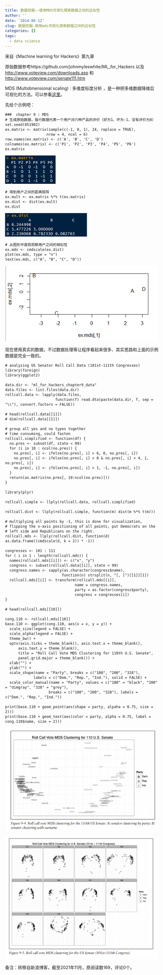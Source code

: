 ```yaml
---
title: 数据挖掘——使用MDS可视化探索数据之间的近似性
author: ''
date: '2014-06-12'
slug: 数据挖掘-使用mds可视化探索数据之间的近似性
categories: []
tags:
  - data science
---
```


来自《Machine learning for Hackers》第九章

原始数据参考https://github.com/johnmyleswhite/ML_for_Hackers 以及 http://www.voteview.com/downloads.asp 和 http://www.voteview.com/senate111.htm

MDS (Multidimensional scaling) : 多维度标度分析 ，是一种把多维数据降维后可视化的方法。可以参看[这里](http://blog.csdn.net/yang_xian521/article/details/7301121)。

先给个示例吧：
```{r}
###  chapter 9 : MDS
# 生成原始数据，每行数据代表一个用户对六种产品的评价（好为1、坏为-1，没有评价为0）
set.seed(851982)
ex.matrix <- matrix(sample(c(-1, 0, 1), 24, replace = TRUE),
                   nrow = 4, ncol = 6)
row.names(ex.matrix) <- c('A', 'B', 'C', 'D')
colnames(ex.matrix) <- c('P1', 'P2', 'P3', 'P4', 'P5', 'P6')
ex.matrix
```
![](images/2014-06-12-数据挖掘使用mds可视化-1.jpg)

```{r}
# 得到用户之间的距离矩阵
ex.mult <- ex.matrix %*% t(ex.matrix)
ex.dist <- dist(ex.mult)
ex.dist
```
![](images/2014-06-12-数据挖掘使用mds可视化-2.jpg)

```{r}
# 从图形中直观观察用户之间的相似性
ex.mds <- cmdscale(ex.dist)
plot(ex.mds, type = "n")
text(ex.mds, c("A", "B", "C", "D"))
```
![](images/2014-06-12-数据挖掘使用mds可视化-3.jpg)

现在使用真实的数据，不过数据处理等让程序看起来很多、其实思路和上面的示例数据是完全一致的。
```{r}
# analyzing US Senator Roll Call Data (101st-111th Congresses)
library(foreign)
library(ggplot2)

data.dir <- "ml_for_hackers_chapter9_data"
data.files <- list.files(data.dir)
rollcall.data <- lapply(data.files,
                       function(f) read.dta(paste(data.dir, f, sep = "\\"), convert.factors = FALSE))

# head(rollcall.data[[1]])
# dim(rollcall.data[[1]])

# group all yes and no types together
# time cunsuming, could fasten
rollcall.simplified <- function(df) {
  no.pres <- subset(df, state < 99)
  for (i in 10 : ncol(no.pres)) {
    no.pres[, i] <- ifelse(no.pres[, i] > 6, 0, no.pres[, i])
    no.pres[, i] <- ifelse(no.pres[, i] > 0 & no.pres[, i] < 4, 1, no.pres[, i])
    no.pres[, i] <- ifelse(no.pres[, i] > 1, -1, no.pres[, i])
  }
  return(as.matrix(no.pres[, 10:ncol(no.pres)]))
}

library(plyr)

rollcall.simple <- llply(rollcall.data, rollcall.simplified)

rollcall.dist <- llply(rollcall.simple, function(m) dist(m %*% t(m)))

# multiplying all points by -1, this is done for visualization,
# flipping the x-axis positioning of all points, put Democrats on the
# left side and Republicans on the right.
rollcall.mds <- llply(rollcall.dist, function(d) as.data.frame((cmdscale(d, k = 2)) * -1))

congresses <- 101 : 111
for ( i in 1 : length(rollcall.mds)) {
  names(rollcall.mds[[i]]) <- c("x", "y")
  congress <- subset(rollcall.data[[i]], state < 99)
  congress.names <- sapply(as.character(congress$name),
                          function(n) strsplit(n, "[, ]")[[1]][1])
  rollcall.mds[[i]] <- transform(rollcall.mds[[i]],
                                name = congress.names,
                                party = as.factor(congress$party),
                                congress = congresses[i])
}

# head(rollcall.mds[[10]])

cong.110 <- rollcall.mds[[10]]
base.110 <- ggplot(cong.110, aes(x = x, y = y)) +
  scale_size(legend = FALSE) +
  scale_alpha(legend = FALSE) +
  theme_bw() +
  opts(axis.ticks = theme_blank(), axis.text.x = theme_blank(),
      axis.text.y = theme_blank(),
      title = "Roll Call Vote MDS Clustering for 110th U.S. Senate",
      panel.grid.major = theme_blank()) +
  xlab("") +
  ylab("") +
  scale_shape(name = "Party", breaks = c("100", "200", "328"),
             labels = c("Dem.", "Rep.", "Ind."), solid = FALSE) +
  scale_color_manual(name = "Party", values = c("100" = "black", "200" = "dimgray", "328" = "grey"),
                    breaks = c("100", "200", "328"), labels = c("Dem.", "Rep.", "Ind."))

print(base.110 + geom_point(aes(shape = party, alpaha = 0.75, size = 2)))
print(base.110 + geom_text(aes(color = party, alpha = 0.75, label = cong.110$name, size = 2)))
```
![](images/2014-06-12-数据挖掘使用mds可视化-4.jpg)

![](images/2014-06-12-数据挖掘使用mds可视化-5.jpg)

备注：转移自新浪博客，截至2021年11月，原阅读数169，评论0个。
